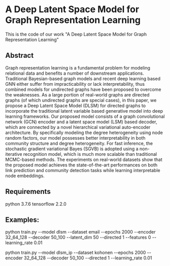 # A Deep Latent Space Model for Graph Representation Learning

This is the code of our work "A Deep Latent Space Model for Graph Representation Learning"

## Abstract

Graph representation learning is a fundamental problem for modeling relational data and benefits a number of downstream applications. Traditional Bayesian-based graph models and recent deep learning based GNN either suffer from impracticability or lack interpretability, thus combined models for undirected graphs have been proposed to overcome the weaknesses. As a large portion of real-world graphs are directed graphs (of which undirected graphs are special cases), in this paper, we propose a Deep Latent Space Model (DLSM) for directed graphs to incorporate the traditional latent variable based generative model into deep learning frameworks. Our proposed model consists of a graph convolutional network (GCN) encoder and a latent space model (LSM) based decoder, which are connected by a novel hierarchical variational auto-encoder architecture. By specifically modeling the degree heterogeneity using node random factors, our model possesses better interpretability in both community structure and degree heterogeneity. For fast inference, the stochastic gradient variational Bayes (SGVB) is adopted using a non-iterative recognition model, which is much more scalable than traditional MCMC-based methods. The experiments on real-world datasets show that the proposed model achieves the state-of-the-art performances on both link prediction and community detection tasks while learning interpretable node embeddings.

## Requirements

python 3.7.6
tensorflow 2.2.0

## Examples:

python train.py --model dlsm --dataset email --epochs 2000 --encoder 32_64_128 --decoder 50_100 --latent_dim 50 --directed 1 --features 0 --learning_rate 0.01

python train.py --model dlsm_ip --dataset kohonen --epochs 2000 --encoder 32_64_128 --decoder 50_100 --directed 1 --learning_rate 0.01
